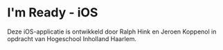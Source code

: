 # I'm Ready - iOS
Deze iOS-applicatie is ontwikkeld door Ralph Hink en Jeroen Koppenol in opdracht van Hogeschool Inholland Haarlem.
